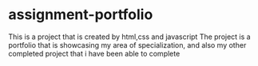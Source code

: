# assignment-portfolio
This is a project that is created by html,css and javascript
The project is a portfolio that is showcasing my area of specialization, and also my other completed project that i have been able to complete
